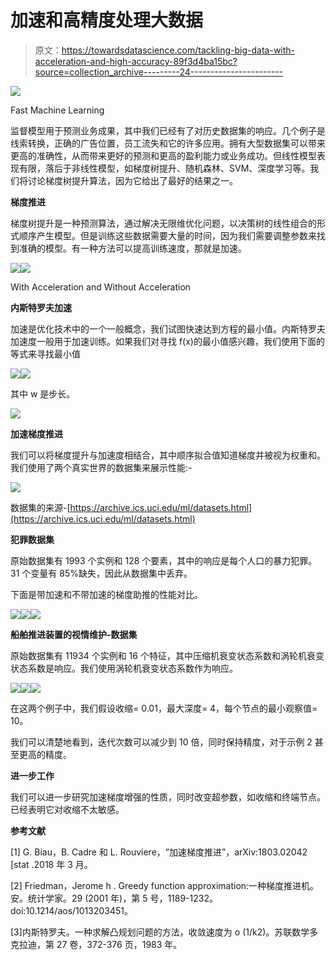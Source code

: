 # 加速和高精度处理大数据

> 原文：<https://towardsdatascience.com/tackling-big-data-with-acceleration-and-high-accuracy-89f3d4ba15bc?source=collection_archive---------24----------------------->

![](img/4da04c6869932a2e74039afd4285cfe8.png)

Fast Machine Learning

监督模型用于预测业务成果，其中我们已经有了对历史数据集的响应。几个例子是线索转换，正确的广告位置，员工流失和它的许多应用。拥有大型数据集可以带来更高的准确性，从而带来更好的预测和更高的盈利能力或业务成功。但线性模型表现有限，落后于非线性模型，如梯度树提升、随机森林、SVM、深度学习等。我们将讨论梯度树提升算法，因为它给出了最好的结果之一。

**梯度推进**

梯度树提升是一种预测算法，通过解决无限维优化问题，以决策树的线性组合的形式顺序产生模型。但是训练这些数据需要大量的时间，因为我们需要调整参数来找到准确的模型。有一种方法可以提高训练速度，那就是加速。

![](img/63dab4a7d1997cceaa1d2666452bbd72.png)![](img/61738c126be74a16e86e4b9e8e8f1143.png)

With Acceleration and Without Acceleration

**内斯特罗夫加速**

加速是优化技术中的一个一般概念，我们试图快速达到方程的最小值。内斯特罗夫加速度一般用于加速训练。如果我们对寻找 f(x)的最小值感兴趣，我们使用下面的等式来寻找最小值

![](img/e1d164edf12bcd23dc96b2cac324480c.png)![](img/f07f1ce5c78e72381d550f63d321a22f.png)

其中 w 是步长。

![](img/cf5322cbef2eacf3e03dfe0117b8f56d.png)

**加速梯度推进**

我们可以将梯度提升与加速度相结合，其中顺序拟合值知道梯度并被视为权重和。我们使用了两个真实世界的数据集来展示性能:-

![](img/33a57648204404145de238b0a3ec6ca3.png)

数据集的来源-[https://archive.ics.uci.edu/ml/datasets.html](https://archive.ics.uci.edu/ml/datasets.html)

**犯罪数据集**

原始数据集有 1993 个实例和 128 个要素，其中的响应是每个人口的暴力犯罪。31 个变量有 85%缺失，因此从数据集中丢弃。

下面是带加速和不带加速的梯度助推的性能对比。

![](img/586fd6e3d3a0fd4d7ba0540f293669ad.png)![](img/18ecced9aa8f98b05d839db2b58cfd19.png)![](img/8e9986cc025d0e8c5a205af1b7248881.png)

**船舶推进装置的视情维护-数据集**

原始数据集有 11934 个实例和 16 个特征，其中压缩机衰变状态系数和涡轮机衰变状态系数是响应。我们使用涡轮机衰变状态系数作为响应。

![](img/085b65ef55c2dc9c8b9ceab96102d8be.png)![](img/b187f2c588e677140a102352e618f374.png)![](img/a16bb877c256d146d999a566b84e37a5.png)

在这两个例子中，我们假设收缩= 0.01，最大深度= 4，每个节点的最小观察值= 10。

我们可以清楚地看到，迭代次数可以减少到 10 倍，同时保持精度，对于示例 2 甚至更高的精度。

**进一步工作**

我们可以进一步研究加速梯度增强的性质，同时改变超参数，如收缩和终端节点。已经表明它对收缩不太敏感。

**参考文献**

[1] G. Biau，B. Cadre 和 L. Rouviere，“加速梯度推进”，arXiv:1803.02042 [stat .2018 年 3 月。

[2] Friedman，Jerome h . Greedy function approximation:一种梯度推进机。安。统计学家。29 (2001 年)，第 5 号，1189-1232。doi:10.1214/aos/1013203451。

[3]内斯特罗夫。一种求解凸规划问题的方法，收敛速度为 o (1/k2)。苏联数学多克拉迪，第 27 卷，372-376 页，1983 年。